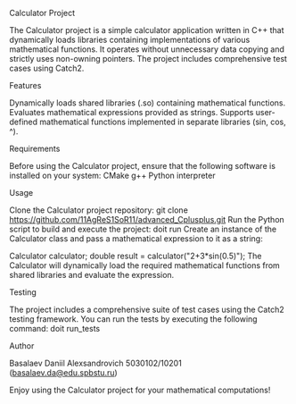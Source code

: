 Calculator Project

The Calculator project is a simple calculator application written in C++ that dynamically loads libraries containing implementations of various mathematical functions. It operates without unnecessary data copying and strictly uses non-owning pointers. The project includes comprehensive test cases using Catch2.


Features

Dynamically loads shared libraries (.so) containing mathematical functions.
Evaluates mathematical expressions provided as strings.
Supports user-defined mathematical functions implemented in separate libraries (sin, cos, ^).


Requirements

Before using the Calculator project, ensure that the following software is installed on your system:
CMake
g++
Python interpreter


Usage

Clone the Calculator project repository:
    git clone https://github.com/11AgReS1SoR11/advanced_Cplusplus.git
Run the Python script to build and execute the project:
    doit run
Create an instance of the Calculator class and pass a mathematical expression to it as a string:

Calculator calculator;
double result = calculator("2+3*sin(0.5)");
The Calculator will dynamically load the required mathematical functions from shared libraries and evaluate the expression.


Testing

The project includes a comprehensive suite of test cases using the Catch2 testing framework. You can run the tests by executing the following command:
    doit run_tests


Author

Basalaev Daniil Alexsandrovich 5030102/10201 (basalaev.da@edu.spbstu.ru)

Enjoy using the Calculator project for your mathematical computations!
